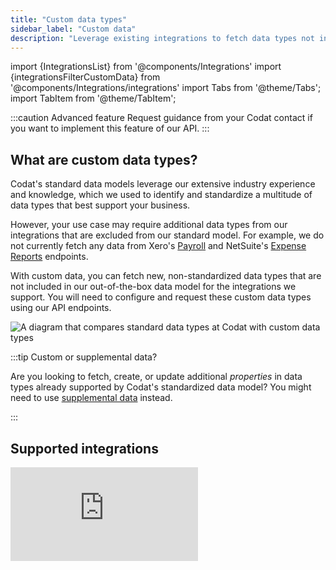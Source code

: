 ```yaml
---
title: "Custom data types"
sidebar_label: "Custom data"
description: "Leverage existing integrations to fetch data types not included in Codat's out-of-the box data model"
---
```


import {IntegrationsList} from '@components/Integrations'
import {integrationsFilterCustomData} from '@components/Integrations/integrations'
import Tabs from '@theme/Tabs';
import TabItem from '@theme/TabItem';

:::caution Advanced feature
Request guidance from your Codat contact if you want to implement this feature of our API.
:::

## What are custom data types?

Codat's standard data models leverage our extensive industry experience and knowledge, which we used to identify and standardize a multitude of data types that best support your business. 

However, your use case may require additional data types from our integrations that are excluded from our standard model. For example, we do not currently fetch any data from Xero's [Payroll](https://developer.xero.com/documentation/api/payrolluk/overview) and NetSuite's [Expense Reports](https://docs.oracle.com/en/cloud/saas/netsuite/ns-online-help/section_N908140.html#Expense-Reports) endpoints.

With custom data, you can fetch new, non-standardized data types that are not included in our out-of-the-box data model for the integrations we support. You will need to configure and request these custom data types using our API endpoints. 

![A diagram that compares standard data types at Codat with custom data types](/img/use-the-api/custom-data.png)

:::tip Custom or supplemental data?

Are you looking to fetch, create, or update additional _properties_ in data types already supported by Codat's standardized data model? You might need to use [supplemental data](/using-the-api/supplemental-data/overview) instead.

:::

## Supported integrations

<iframe 
  src="https://docs.google.com/spreadsheets/d/e/2PACX-1vSZhBnE0b69-_VZ107d-i-I4pjgGFgMBGL0rVq7yxdUJZoKSsvcHY4wX-p9YZyA0zX-gU6-2e1eBkhI/pubhtml?gid=0&amp;single=true&amp;widget=true&amp;headers=false"
  frameborder="0"
  className="googleSheets"
  style={{ height: "250px" }}
/>

## Configure custom data

#### Create new custom data type

Use our [Configure custom data type](/platform-api#/operations/configure-custom-data-type) endpoint to create a new data type for each integration you require. Keep these guidelines in mind:

- You can only indicate a single data source for each custom data type. 
- It is not possible to specify nested objects or arrays within the `requiredData` property.
- You can query the underlying platform's API by specifying the query as part of the `dataSource` property.

We advise you make your custom configuration as similar as possible to our standard data types so you can interact with them in exactly the same way. 

<Tabs>
  <TabItem value="request" label="Request">  

```json
PUT /integrations​/{platformKey}/datatypes/custom/{customDataIdentifier}

{
    "dataSource": "{endpointFromUnderlyingPlatform}",//required
    "requiredData": {
      "{nameYourField}": "$.{fieldNameFromUnderlyingPlatform}",
      "{nameYourField}": "$.{fieldNameFromUnderlyingPlatform}"
    },
    "keyBy": [“$.{fieldNameFromUnderlyingPlatform}”],//required
    "sourceModifiedDate": ["{fieldNameFromUnderlyingPlatform}"]  
}

```  
  </TabItem>
  <TabItem value="example" label="Example">  

```json title="Example request using QuickBooks Online's CashFlow endpoint"

PUT /integrations/qhyg/datatypes/custom/qbo-cashflow-report

{
    "dataSource": "/reports/CashFlow",
    "requiredData": {
        "Heads": "$.Header.EndPeriod",
        "Header": "$.Header",
        "Rows": "$.Rows",
        "Columns": "$.Columns"
    },
    "keyBy": ["$.Header.ReportName"],
    "sourceModifiedDate": ["$.Header.Time"]
}
```
  </TabItem>
</Tabs>

:::caution Check your configuration values!

Codat does not validate any of the values you enter in the configuration request. If you misspell values or don't specify the full API routes, you will receive a fetch error when trying to read the custom data type later. 

Refer to the platform's own API documentation to make sure you are using the correct endpoint, route, and field names.

:::

#### Update existing configuration

Once you configured a custom data type, you can't change its `customDataIdentifier`. However, you can update the data type's content using the [Configure custom data type](/platform-api#/operations/configure-custom-data-type) endpoint. 

#### View existing configuration

You can view previously created configurations for a specific platform using the following endpoint: 

* [Get custom data configuration](/platform-api#/operations/get-custom-data-type-configuration) returns the configuration of the specified custom data type for the platform you indicate in `platformKey`.

#### Test your configuration

It's not possible to test custom data types in the Codat Sandbox. Instead, create a test company with a data connection to an integration and trial different configuration options.

## Sync and view custom data

Custom data configuration is created for a specific platform, so you can only queue a custom data type sync for connections that use that platform as a source. Use the [Refresh custom data type](/platform-api#/operations/refresh-custom-data-type) endpoint to do so:

```
POST /companies/{companyId}/connections/{connectionId}/data/queue/custom/{customDataIdentifier}
```

:::info Refresh all data

Requests to our [Refresh all data](/platform-api#/operations/refresh-company-data) endpoint do not trigger a sync for any of the custom datasets. 

:::

To view synced custom data, use the [List custom data type records](/platform-api#/operations/list-custom-data-type-records) endpoint. You must specify a page number in the request.

```
GET /companies/{companyId}/connections/{connectionId}/data/custom/{customDataIdentifier}?page=1
```

To view the read history for your custom data types, use the following endpoints. In the response, `dataType` property will reflect the custom data type as `custom/{customDataIdentifier}`:

- [List pull operations](/platform-api#/operations/list-pull-operations) to view the company's read history for all of its data types
- [Get pull operation](/platform-api#/operations/get-pull-operation) to view information about a single specific dataset

## 💡 Tips and traps

- Custom data types can be used at record and line item level, but only support fetch operations. 

- Custom data types only support JSON responses from the integrations' APIs.

- Codat's [querying](/using-the-api/querying) functionality doesn't support custom data types, but you can include URL parameters that are accepted by the underlying platform in the `dataSource` of your custom data type configuration.

- Codat's [Fetch on first link](/core-concepts/data-type-settings#use-fetch-on-first-link) functionality doesn't support custom data types.
